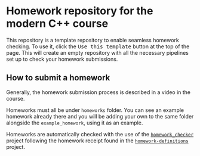 # Homework repository for the modern C++ course

This repository is a template repository to enable seamless homework checking.
To use it, click the <kbd>Use this template</kbd> button at the top of the page.
This will create an empty repository with all the necessary pipelines set up to
check your homework submissions.

## How to submit a homework

Generally, the homework submission process is described in a video in the course.

Homeworks must all be under `homeworks` folder. You can see an example homework
already there and you will be adding your own to the same folder alongside the
`example_homework`, using it as an example.

Homeworks are automatically checked with the use of the
[`homework_checker`](https://github.com/cpp-for-yourself/homework_checker)
project following the homework receipt found in the
[`homework-definitions`](https://github.com/cpp-for-yourself/homework-definitions)
project.


